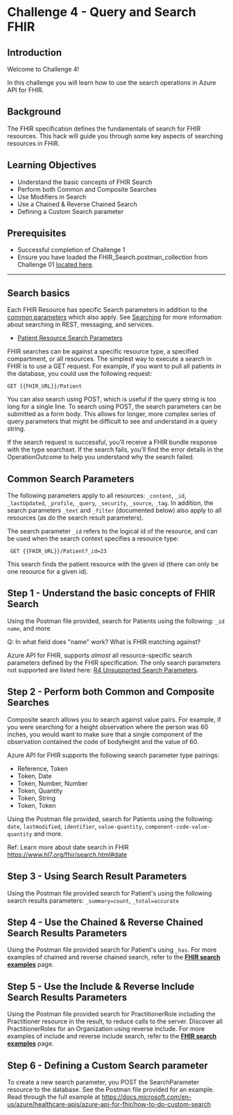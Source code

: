 #  Challenge 4 - Query and Search FHIR

## Introduction

Welcome to Challenge 4!

In this challenge you will learn how to use the search operations in Azure API for FHIR.

## Background
The FHIR specification defines the fundamentals of search for FHIR resources. This hack will guide you through some key aspects of searching resources in FHIR. 

## Learning Objectives 
+ Understand the basic concepts of FHIR Search
+ Perform both Common and Composite Searches 
+ Use Modifiers in Search 
+ Use a Chained & Reverse Chained Search 
+ Defining a Custom Search parameter 

## Prerequisites
+ Successful completion of Challenge 1
+ Ensure you have loaded the FHIR_Search.postman_collection from Challenge 01 [located here](./samples/FHIR_Search.postman_collection.zip).  

---

## Search basics 
Each FHIR Resource has specific Search parameters in addition to the [common parameters](https://www.hl7.org/fhir/search.html#all) which also apply. See [Searching](https://www.hl7.org/fhir/search.html) for more information about searching in REST, messaging, and services.  

+ [Patient Resource Search Parameters](https://www.hl7.org/fhir/patient.html#search)


FHIR searches can be against a specific resource type, a specified compartment, or all resources. The simplest way to execute a search in FHIR is to use a GET request. For example, if you want to pull all patients in the database, you could use the following request:

```azurecli
GET {{FHIR_URL}}/Patient
```

You can also search using POST, which is useful if the query string is too long for a single line. To search using POST, the search parameters can be submitted as a form body. This allows for longer, more complex series of query parameters that might be difficult to see and understand in a query string.

If the search request is successful, you’ll receive a FHIR bundle response with the type searchset. If the search fails, you’ll find the error details in the OperationOutcome to help you understand why the search failed.

## Common Search Parameters 
The following parameters apply to all resources: ```_content```, ```_id```, ```_lastUpdated```, ```_profile```, ```_query```, ```_security```, ```_source```, ```_tag```.  In addition, the search parameters ```_text``` and ```_filter``` (documented below) also apply to all resources (as do the search result parameters).

The search parameter ```_id``` refers to the logical id of the resource, and can be used when the search context specifies a resource type:

```azurecli
 GET {{FHIR_URL}}/Patient?_id=23
```

This search finds the patient resource with the given id (there can only be one resource for a given id). 
  

## Step 1 - Understand the basic concepts of FHIR Search
Using the Postman file provided, search for Patients using the following: ```_id``` ```name```, and more 

Q: In what field does "name" work?  What is FHIR matching against?

Azure API for FHIR, supports _almost_ all resource-specific search parameters defined by the FHIR specification. The only search parameters not supported are listed here: [R4 Unsupported Search Parameters](https://github.com/microsoft/fhir-server/blob/main/src/Microsoft.Health.Fhir.Core/Data/R4/unsupported-search-parameters.json).

  
## Step 2 - Perform both Common and Composite Searches 
Composite search allows you to search against value pairs. For example, if you were searching for a height observation where the person was 60 inches, you would want to make sure that a single component of the observation contained the code of bodyheight and the value of 60. 

Azure API for FHIR supports the following search parameter type pairings:
+ Reference, Token
+ Token, Date
+ Token, Number, Number
+ Token, Quantity
+ Token, String
+ Token, Token

Using the Postman file provided, search for Patients using the following: ```date```, ```lastmodified```, ```identifier```, ```value-quantity```, ```component-code-value-quantity``` and more.  

Ref: Learn more about date search in FHIR https://www.hl7.org/fhir/search.html#date 
  

## Step 3 - Using Search Result Parameters  
Using the Postman file provided search for Patient's using the following search results parameters: ```_summary=count```, ```_total=accurate```  
  

## Step 4 - Use the Chained & Reverse Chained Search Results Parameters 
Using the Postman file provided search for Patient's using ```_has```.  For more examples of chained and reverse chained search, refer to the **[FHIR search examples](https://docs.microsoft.com/en-us/azure/healthcare-apis/azure-api-for-fhir/search-samples)** page.


## Step 5 - Use the Include & Reverse Include Search Results Parameters  
Using the Postman file provided search for PractitionerRole including the Practitioner resource in the result, to reduce calls to the server. Discover all PractitionerRoles for an Organization using reverse include. For more examples of include and reverse include search, refer to the **[FHIR search examples](https://docs.microsoft.com/en-us/azure/healthcare-apis/azure-api-for-fhir/search-samples)** page.
  

## Step 6 - Defining a Custom Search parameter 
To create a new search parameter, you POST the SearchParameter resource to the database.  See the Postman file provided for an example.  Read through the full example at https://docs.microsoft.com/en-us/azure/healthcare-apis/azure-api-for-fhir/how-to-do-custom-search 

